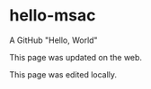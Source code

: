 # hello-msac

A GitHub "Hello, World"

This page was updated on the web.

This page was edited locally.
